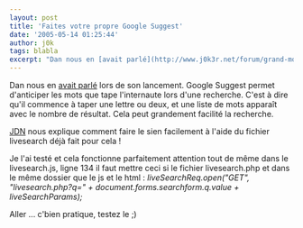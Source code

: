 ```yaml
---
layout: post
title: 'Faites votre propre Google Suggest'
date: '2005-05-14 01:25:44'
author: j0k
tags: blabla
excerpt: "Dan nous en [avait parlé](http://www.j0k3r.net/forum/grand-moment-sur-j0k3r-n3t-107.htm) lors de son lancement. Google Suggest permet d'anticiper les mots que tape l'internaute lors d'une recherche.     \nC'est à dire qu'il commence à taper une lettre ou deux, et une liste de mots apparaît avec le nombre de résultat. Cela peut grandement facilité la      …"
---
```


Dan nous en [avait parlé](http://www.j0k3r.net/forum/grand-moment-sur-j0k3r-n3t-107.htm) lors de son lancement. Google Suggest permet d'anticiper les mots que tape l'internaute lors d'une recherche.
C'est à dire qu'il commence à taper une lettre ou deux, et une liste de mots apparaît avec le nombre de résultat. Cela peut grandement facilité la recherche.

[JDN](http://developpeur.journaldunet.com/tutoriel/dht/050513-javascript-ajax-xmlhttprequest-recherche1.shtml) nous explique comment faire le sien facilement à l'aide du fichier livesearch déjà fait pour cela !

Je l'ai testé et cela fonctionne parfaitement attention tout de même dans le livesearch.js, ligne 134 il faut mettre ceci si le fichier livesearch.php et dans le même dossier que le js et le html : *liveSearchReq.open("GET", "livesearch.php?q=" + document.forms.searchform.q.value + liveSearchParams);*

Aller ... c'bien pratique, testez le ;)

